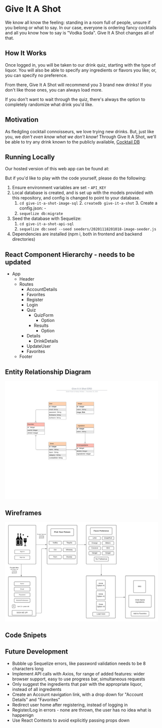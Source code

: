 # Give It A Shot

We know all know the feeling: standing in a room full of people, unsure if you belong or what to say. In our case, everyone is ordering fancy cocktails and all you know how to say is "Vodka Soda". Give It A Shot changes all of that.

## How It Works

Once logged in, you will be taken to our drink quiz, starting with the type of liquor. You will also be able to specify any ingredients or flavors you like; or, you can specify no preference.

From there, Give It A Shot will recommend you 3 brand new drinks! If you don't like those ones, you can always load more.

If you don't want to wait through the quiz, there's always the option to completely randomize what drink you'd like.

## Motivation

As fledgling cocktail connoisseurs, we love trying new drinks. But, just like you, we _don't even know what we don't know!_ Through Give It A Shot, we'll be able to try any drink known to the publicly available, [Cocktail DB](https://www.thecocktaildb.com/)

## Running Locally

Our hosted version of this web app can be found at:

But if you'd like to play with the code yourself, please do the following:
1. Ensure environment variables are set
    \-   `API_KEY`
2.  Local database is created, and is set up with the models provided with this repository, and config is changed to point to your database.
    1. `cd give-it-a-shot-image-sql`
    2\. `createdb give-it-a-shot`
    3\. Create a config.json:
        \-
    4. `sequelize db:migrate`
3.  Seed the database with Sequelize:
    1.  `cd give-it-a-shot-api-sql`
    2.  `sequelize db:seed --seed seeders/20201118201018-image-seeder.js`
4.  Dependencies are installed (npm i, both in frontend and backend directories)

## React Component Hierarchy - needs to be updated

-   App
    -   Header
    -   Routes
        -   AccountDetails
        -   Favorites
        -   Register
        -   Login
        -   Quiz
            -   QuizForm
                -   Option
            -   Results
                -   Option
        -   Details
            -   DrinkDetails
        -   UpdateUser
        -   Favorites
    -   Footer

## Entity Relationship Diagram

![Entity Relationship Diagram](images/ERDv2.jpeg)

## Wireframes

![Wireframes](images/wireframe.png)

## Code Snipets

## Future Development

-   Bubble up Sequelize errors, like password validation needs to be 8 characters long
-   Implement API calls with Axios, for range of added features: wider browser support, easy to use progress bar, simultaneous requests
-   Only suggest the ingredients that pair with the appropriate liquor, instead of all ingredients
-   Create an Account navigation link, with a drop down for "Account Details" and "Favorites"
-   Redirect user home after registering, instead of logging in
-   Register/Log in errors - none are thrown, the user has no idea what is happenign
-   Use React Contexts to avoid explicitly passing props down

